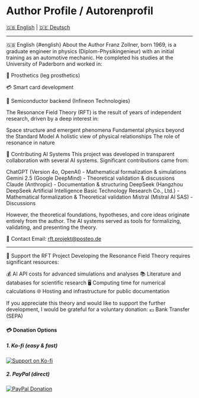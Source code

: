 # Author Profile / Autorenprofil
[🇬🇧 English](#english) | [🇩🇪 Deutsch](#deutsch)

---

🇬🇧 English {#english}
About the Author
Franz Zollner, born 1969, is a graduate engineer in physics (Diplom-Physikingenieur) with an initial training as an automotive mechanic. He completed his studies at the University of Paderborn and worked in:

🦿 Prosthetics (leg prosthetics)

💳 Smart card development

🔬 Semiconductor backend (Infineon Technologies)

The Resonance Field Theory (RFT) is the result of years of independent research, driven by a deep interest in:

Space structure and emergent phenomena
Fundamental physics beyond the Standard Model
A holistic view of physical relationships
The role of resonance in nature


🤖 Contributing AI Systems
This project was developed in transparent collaboration with several AI systems.
Significant contributions came from:

ChatGPT (Version 4o, OpenAI) - Mathematical formalization & simulations
Gemini 2.5 (Google DeepMind) - Theoretical validation & discussions
Claude (Anthropic) - Documentation & structuring
DeepSeek (Hangzhou DeepSeek Artificial Intelligence Basic Technology Research Co., Ltd.) - Mathematical formalization & Theoretical validation
Mistral (Mistral AI SAS) - Discussions

However, the theoretical foundations, hypotheses, and core ideas originate entirely from the author. The AI systems served as tools for formalizing, validating, and presenting the theory.

📧 Contact
Email: rft.projekt@posteo.de

---

🙏 Support the RFT Project
Developing the Resonance Field Theory requires significant resources:

💰 AI API costs for advanced simulations and analyses
📚 Literature and databases for scientific research
🖥️ Computing time for numerical calculations
🌐 Hosting and infrastructure for public documentation

If you appreciate this theory and would like to support the further development, I would be grateful for a voluntary donation:
💶 Bank Transfer (SEPA)

#### 💳 Donation Options

##### 1. Ko-fi (easy & fast)
[![Support on Ko-fi](https://ko-fi.com/img/githubbutton_sm.svg)](https://ko-fi.com/rftprojekt)

##### 2. PayPal (direct)
[![PayPal Donation](https://img.shields.io/badge/PayPal-Donate-blue?style=for-the-badge&logo=paypal)](https://www.paypal.me/rftprojekt)

